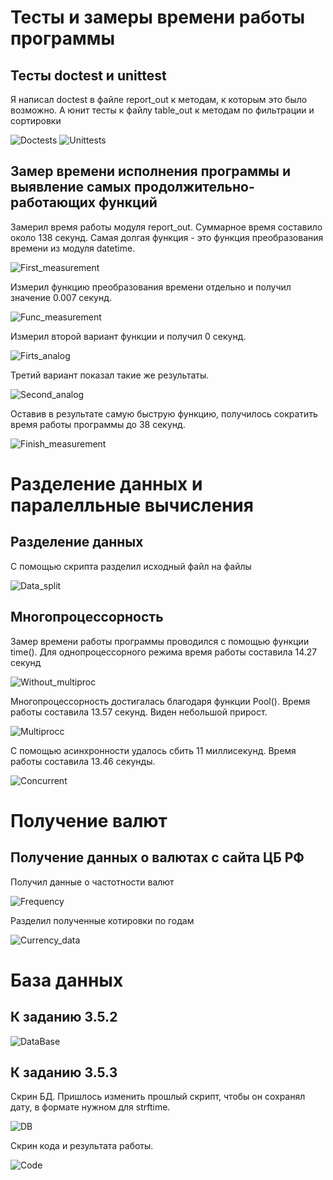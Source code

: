 # Тесты и замеры времени работы программы
## Тесты doctest и unittest
Я написал doctest в файле report_out к методам, к которым это было возможно.
А юнит тесты к файлу table_out к методам по фильтрации и сортировки

![Doctests](https://github.com/RomanChaganov/UrFU_Python_Elearn/blob/main/image/doctests.png)
![Unittests](https://github.com/RomanChaganov/UrFU_Python_Elearn/blob/main/image/unittests.png)

## Замер времени исполнения программы и выявление самых продолжительно-работающих функций
Замерил время работы модуля report_out. Суммарное время составило около 138 секунд. Самая долгая функция - это функция преобразования времени из модуля datetime.

![First_measurement](https://github.com/RomanChaganov/UrFU_Python_Elearn/blob/main/image/datetime_one.png)

Измерил функцию преобразования времени отдельно и получил значение 0.007 секунд.

![Func_measurement](https://github.com/RomanChaganov/UrFU_Python_Elearn/blob/main/image/func_date.png)

Измерил второй вариант функции и получил 0 секунд.

![Firts_analog](https://github.com/RomanChaganov/UrFU_Python_Elearn/blob/main/image/one_analog.png)

Третий вариант показал такие же результаты.

![Second_analog](https://github.com/RomanChaganov/UrFU_Python_Elearn/blob/main/image/second_analog.png)

Оставив в результате самую быструю функцию, получилось сократить время работы программы до 38 секунд.

![Finish_measurement](https://github.com/RomanChaganov/UrFU_Python_Elearn/blob/main/image/finish_test.png)

# Разделение данных и паралелльные вычисления

## Разделение данных
С помощью скрипта разделил исходный файл на файлы

![Data_split](https://github.com/RomanChaganov/UrFU_Python_Elearn/blob/main/image/data_from_years.png)

## Многопроцессорность
Замер времени работы программы проводился с помощью функции time().
Для однопроцессорного режима время работы составила 14.27 секунд

![Without_multiproc](https://github.com/RomanChaganov/UrFU_Python_Elearn/blob/main/image/without_multiproc.png)

Многопроцессорность достигалась благодаря функции Pool().
Время работы составила 13.57 секунд. Виден небольшой прирост.

![Multiprocc](https://github.com/RomanChaganov/UrFU_Python_Elearn/blob/main/image/multiproc.png)

С помощью асинхронности удалось сбить 11 миллисекунд.
Время работы составила 13.46 секунды.

![Concurrent](https://github.com/RomanChaganov/UrFU_Python_Elearn/blob/main/image/concurrent.png)

# Получение валют 
## Получение данных о валютах с сайта ЦБ РФ
Получил данные о частотности валют

![Frequency](https://github.com/RomanChaganov/UrFU_Python_Elearn/blob/main/image/frequency.png)

Разделил полученные котировки по годам

![Currency_data](https://github.com/RomanChaganov/UrFU_Python_Elearn/blob/main/image/split_currency_data.png)

# База данных
## К заданию 3.5.2

![DataBase](https://github.com/RomanChaganov/UrFU_Python_Elearn/blob/main/image/sqlite.png)

## К заданию 3.5.3
Скрин БД. Пришлось изменить прошлый скрипт, чтобы он сохранял дату, в формате нужном для strftime.

![DB](https://github.com/RomanChaganov/UrFU_Python_Elearn/blob/main/image/db.png)

Скрин кода и результата работы.

![Code](https://github.com/RomanChaganov/UrFU_Python_Elearn/blob/main/image/code.png)